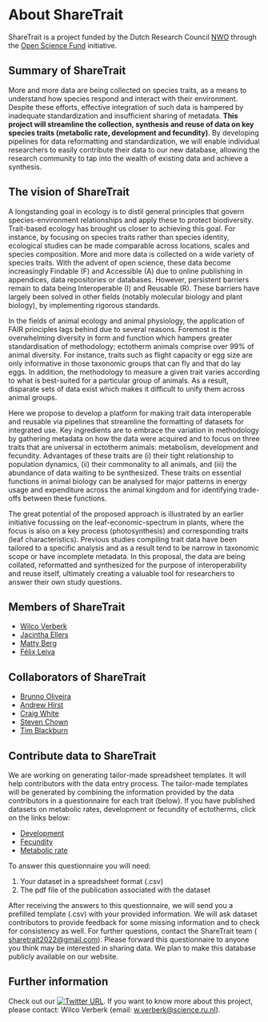 # About ShareTrait
 
ShareTrait is a project funded by the Dutch Research Council [NWO](https://www.nwo.nl/en) through the [Open Science Fund](https://www.nwo.nl/en/researchprogrammes/open-science/open-science-fund) initiative.

## Summary of ShareTrait

More and more data are being collected on species traits, as a means to understand how species respond and interact with their environment. Despite these
efforts, effective integration of such data is hampered by inadequate standardization and insufficient sharing of metadata. **This project will streamline the collection, synthesis and reuse of data on key species traits (metabolic rate, development and fecundity)**. By developing pipelines for data reformatting and standardization, we will enable individual researchers to easily contribute their data to our new database, allowing the research community to tap into the wealth of existing data and achieve a synthesis.

## The vision of ShareTrait
A longstanding goal in ecology is to distil general principles that govern species-environment relationships and apply these to protect biodiversity. Trait-based ecology has brought us closer to achieving this goal. For instance, by focusing on species traits rather than species identity, ecological studies can be made comparable across locations, scales and species composition. More and more data is collected on a wide variety of species traits. With the advent of open science, these data become increasingly Findable (F) and Accessible (A) due to online publishing in appendices, data repositories or databases. However, persistent barriers remain to data being Interoperable (I) and Reusable (R). These barriers have largely been solved in other fields (notably molecular biology and plant biology), by implementing rigorous standards.

In the fields of animal ecology and animal physiology, the application of FAIR principles lags behind due to several reasons. Foremost is the overwhelming diversity in form and function which hampers greater standardisation of methodology; ectotherm animals comprise over 99% of animal diversity. For instance, traits such as flight capacity or egg size are only informative in those taxonomic groups that can fly and that do lay eggs. In addition, the methodology to measure a given trait varies according to what is best-suited for a particular group of animals. As a result, disparate sets of data exist which makes it difficult to unify them across animal groups.

Here we propose to develop a platform for making trait data interoperable and reusable via pipelines that streamline the formatting of datasets for integrated use. Key ingredients are to embrace the variation in methodology by gathering metadata on how the data were acquired and to focus on three traits that are universal in ectotherm animals: metabolism, development and fecundity. Advantages of these traits are (i) their tight relationship to population dynamics, (ii) their commonality to all animals, and (iii) the abundance of data waiting to be synthesized. These traits on essential functions in animal biology can be analysed for major patterns in energy usage and expenditure across the animal kingdom and for identifying trade-offs between these functions.

The great potential of the proposed approach is illustrated by an earlier initiative focussing on the leaf-economic-spectrum in plants, where the focus is also on a key process (photosynthesis) and corresponding traits (leaf characteristics). Previous studies compiling trait data have been tailored to a specific analysis and as a result tend to be narrow in taxonomic scope or have incomplete metadata. In this proposal, the data are being collated, reformatted and synthesized for the purpose of interoperability and reuse itself, ultimately creating a valuable tool for researchers to answer their own study questions.

## Members of ShareTrait

- [Wilco Verberk](https://www.ru.nl/personen/verberk-w/) 
- [Jacintha Ellers](https://www.amsterdamecology.nl/principal-investigators/jacintha-ellers/)
- [Matty Berg](https://research.vu.nl/en/persons/matty-berg)
- [Félix Leiva](https://github.com/felixpleiva)

## Collaborators of ShareTrait

- [Brunno Oliveira](https://oliveirabrunno.wordpress.com/)
- [Andrew Hirst](https://www.ntu.ac.uk/staff-profiles/animal-rural-environmental-sciences/andrew-hirst)
- [Craig White](https://evolutionaryphysiology.com/lab-members/craig-white/)
- [Steven Chown](https://chownlab.com/prof-steven-chown/)
- [Tim Blackburn](https://tblackburn4.wixsite.com/blackburninvasion)

## Contribute data to ShareTrait
We are working on generating tailor-made spreadsheet templates. It will help contributors with the data entry process. The tailor-made templates will be generated by combining the information provided by the data contributors in a questionnaire for each trait (below). If you have published datasets on metabolic rates, development or fecundity of ectotherms, click on the links below:

- [Development](https://forms.gle/pXGmtGtiYH69EZCL6)
- [Fecundity](https://forms.gle/LTLnU6BpwAVoKL2J8)
- [Metabolic rate](https://forms.gle/ghkJPZrCDv6gmn5CA)

To answer this questionnaire you will need:

1. Your dataset in a spreadsheet format (.csv)
2. The pdf file of the publication associated with the dataset

After receiving the answers to this questionnaire, we will send you a prefilled template (.csv) with your provided information. We will ask dataset contributors to provide feedback for some missing information and to check for consistency as well.
For further questions, contact the ShareTrait team ( sharetrait2022@gmail.com). Please forward this questionnaire to anyone you think may be interested in sharing data. We plan to make this database publicly available on our website.


## Further information
Check out our [![Twitter URL](https://img.shields.io/twitter/url/https/twitter.com/share.svg?style=social&label=Follow%20%40share_trait)](https://twitter.com/share_trait). If you want to know more about this project, please contact: Wilco Verberk (email: w.verberk@science.ru.nl).

